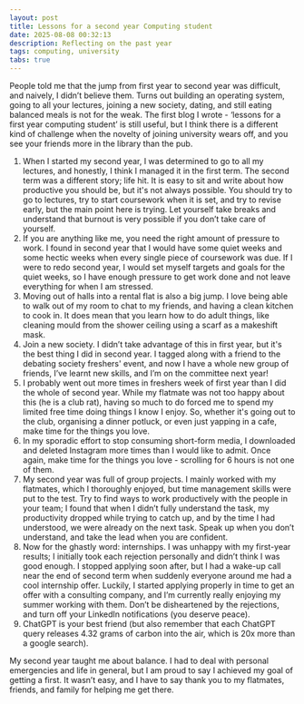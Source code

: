 ```yaml
---
layout: post
title: Lessons for a second year Computing student
date: 2025-08-08 00:32:13
description: Reflecting on the past year
tags: computing, university
tabs: true
---
```

People told me that the jump from first year to second year was difficult, and naively, I didn’t believe them. Turns out building an operating system, going to all your lectures, joining a new society, dating, and still eating balanced meals is not for the weak. The first blog I wrote - ‘lessons for a first year computing student’ is still useful, but I think there is a different kind of challenge when the novelty of joining university wears off, and you see your friends more in the library than the pub.

1. When I started my second year, I was determined to go to all my lectures, and honestly, I think I managed it in the first term. The second term was a different story; life hit. It is easy to sit and write about how productive you should be, but it's not always possible. You should try to go to lectures, try to start coursework when it is set, and try to revise early, but the main point here is trying. Let yourself take breaks and understand that burnout is very possible if you don’t take care of yourself.
2. If you are anything like me, you need the right amount of pressure to work. I found in second year that I would have some quiet weeks and some hectic weeks when every single piece of coursework was due. If I were to redo second year, I would set myself targets and goals for the quiet weeks, so I have enough pressure to get work done and not leave everything for when I am stressed.
3. Moving out of halls into a rental flat is also a big jump. I love being able to walk out of my room to chat to my friends, and having a clean kitchen to cook in. It does mean that you learn how to do adult things, like cleaning mould from the shower ceiling using a scarf as a makeshift mask.
4. Join a new society. I didn’t take advantage of this in first year, but it's the best thing I did in second year. I tagged along with a friend to the debating society freshers' event, and now I have a whole new group of friends, I’ve learnt new skills, and I’m on the committee next year!
5. I probably went out more times in freshers week of first year than I did the whole of second year. While my flatmate was not too happy about this (he is a club rat), having so much to do forced me to spend my limited free time doing things I know I enjoy. So, whether it's going out to the club, organising a dinner potluck, or even just yapping in a cafe, make time for the things you love.
6. In my sporadic effort to stop consuming short-form media, I downloaded and deleted Instagram more times than I would like to admit. Once again, make time for the things you love - scrolling for 6 hours is not one of them.
7. My second year was full of group projects. I mainly worked with my flatmates, which I thoroughly enjoyed, but time management skills were put to the test. Try to find ways to work productively with the people in your team; I found that when I didn’t fully understand the task, my productivity dropped while trying to catch up, and by the time I had understood, we were already on the next task. Speak up when you don’t understand, and take the lead when you are confident.
8. Now for the ghastly word: internships. I was unhappy with my first-year results; I initially took each rejection personally and didn’t think I was good enough. I stopped applying soon after, but I had a wake-up call near the end of second term when suddenly everyone around me had a cool internship offer. Luckily, I started applying properly in time to get an offer with a consulting company, and I’m currently really enjoying my summer working with them. Don’t be disheartened by the rejections, and turn off your LinkedIn notifications (you deserve peace).
9. ChatGPT is your best friend (but also remember that each ChatGPT query releases 4.32 grams of carbon into the air, which is 20x more than a google search).

My second year taught me about balance. I had to deal with personal emergencies and life in general, but I am proud to say I achieved my goal of getting a first. It wasn’t easy, and I have to say thank you to my flatmates, friends, and family for helping me get there.
